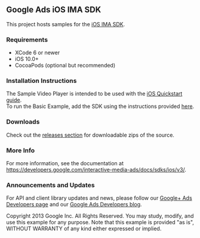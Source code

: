 Google Ads iOS IMA SDK
----------------------

This project hosts samples for the [iOS IMA SDK](https://developers.google.com/interactive-media-ads/docs/sdks/ios/v3/).

### Requirements

*   XCode 6 or newer
*   iOS 10.0+
*   CocoaPods (optional but recommended)

### Installation Instructions
The Sample Video Player is intended to be used with the [iOS Quickstart guide](https://developers.google.com/interactive-media-ads/docs/sdks/ios/v3/quickstart).<br />
To run the Basic Example, add the SDK using the instructions provided [here](https://developers.google.com/interactive-media-ads/docs/sdks/ios/v3/quickstart#addSdk).

### Downloads
Check out the [releases section](https://github.com/googleads/googleads-ima-ios/releases) for downloadable zips of the source.

### More Info
For more information, see the documentation at https://developers.google.com/interactive-media-ads/docs/sdks/ios/v3/.

### Announcements and Updates
For API and client library updates and news, please follow our [Google+ Ads Developers page](https://plus.google.com/+GoogleAdsDevelopers/posts) and our [Google Ads Developers blog](http://googleadsdeveloper.blogspot.com/).

Copyright 2013 Google Inc. All Rights Reserved.
You may study, modify, and use this example for any purpose.
Note that this example is provided "as is", WITHOUT WARRANTY of any kind either expressed or implied.
